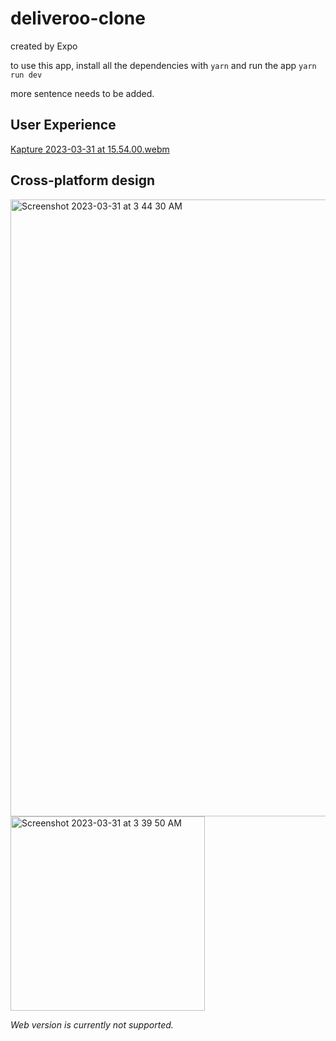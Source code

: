 # deliveroo-clone

created by Expo

to use this app, install all the dependencies with `yarn`
and run the app `yarn run dev`

more sentence needs to be added.

## User Experience
[Kapture 2023-03-31 at 15.54.00.webm](https://user-images.githubusercontent.com/85023116/229220554-dc7dae02-d35c-470e-b8f3-0c551c14170b.webm)


## Cross-platform design
<img width="987" alt="Screenshot 2023-03-31 at 3 44 30 AM" src="https://user-images.githubusercontent.com/85023116/229216049-8c02976c-5b34-4b27-b620-dc273c5a604e.png">
<img width="311" alt="Screenshot 2023-03-31 at 3 39 50 AM" src="https://user-images.githubusercontent.com/85023116/229216081-14c0314c-0c5b-465b-acae-c80b6373dc5c.png">


*Web version is currently not supported.*

